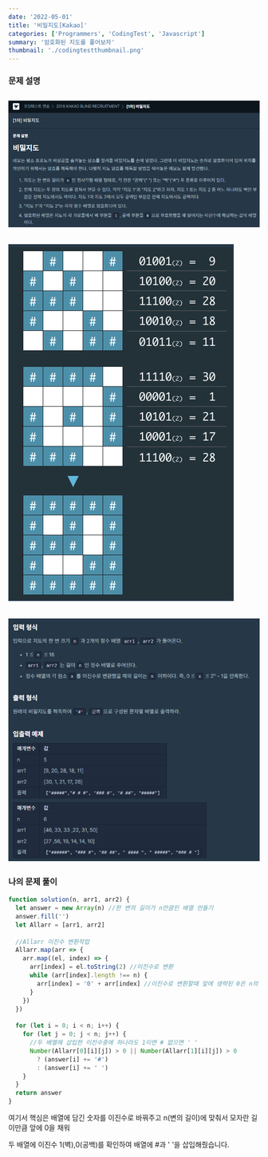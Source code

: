 ```yaml
---
date: '2022-05-01'
title: '비밀지도[Kakao]'
categories: ['Programmers', 'CodingTest', 'Javascript']
summary: '암호화된 지도를 풀어보자'
thumbnail: './codingtestthumbnail.png'
---
```


### 문제 설명

## ![file:///C:/Reactblog/LEEBLOG/static/programmers/scrmap1.PNG](../static/programmers/scrmap1.PNG)

## ![file:///C:/Reactblog/LEEBLOG/static/programmers/scrmap2.PNG](../static/programmers/scrmap2.PNG)

## ![file:///C:/Reactblog/LEEBLOG/static/programmers/scrmap3.PNG](../static/programmers/scrmap3.PNG)

### 나의 문제 풀이

```javascript
function solution(n, arr1, arr2) {
  let answer = new Array(n) //한 변의 길이가 n만큼인 배열 만들기
  answer.fill('')
  let Allarr = [arr1, arr2]

  //Allarr 이진수 변환작업
  Allarr.map(arr => {
    arr.map((el, index) => {
      arr[index] = el.toString(2) //이진수로 변환
      while (arr[index].length !== n) {
        arr[index] = '0' + arr[index] //이진수로 변환할때 앞에 생략된 0은 n의 길이만큼 채워주기
      }
    })
  })

  for (let i = 0; i < n; i++) {
    for (let j = 0; j < n; j++) {
      //두 배열에 삽입한 이진수중에 하나라도 1이면 # 없으면 ' '
      Number(Allarr[0][i][j]) > 0 || Number(Allarr[1][i][j]) > 0
        ? (answer[i] += '#')
        : (answer[i] += ' ')
    }
  }
  return answer
}
```

여기서 핵심은 배열에 담긴 숫자를 이진수로 바꿔주고 n(변의 길이)에 맞춰서 모자란 길이만큼 앞에 0을 채워

두 배열에 이진수 1(벽),0(공백)를 확인하여 배열에 #과 ' '을 삽입해줬습니다.

